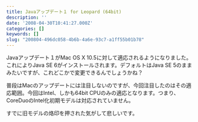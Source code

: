 ```yaml
---
title: Javaアップデート１ for Leopard (64bit)
description: ''
date: '2008-04-30T10:41:27.000Z'
categories: []
keywords: []
slug: "200804-496dc058-4b6b-4a6e-93c7-a1ff55b01b78"
---
```

Javaアップデート１がMac OS X 10.5に対して適応されるようになりました。これによりJava SE 6がインストールされます。デフォルトはJava SE 5のままみたいですが、これどこかで変更できるんでしょうかね？

普段はMacのアップデートには注目しないのですが、今回注目したのはその適応範囲。今回はIntel、しかも64bit CPUのみの適応となります。つまり、CoreDuoのIntel化初期モデルは対応されていません。

すでに旧モデルの烙印を押された気がして悲しいです。